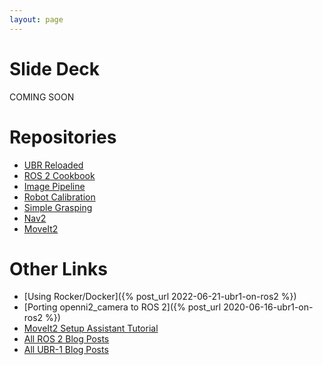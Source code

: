 ```yaml
---
layout: page
---
```


# Slide Deck

COMING SOON

# Repositories

 * [UBR Reloaded](https://github.com/mikeferguson/ubr_reloaded)
 * [ROS 2 Cookbook](https://github.com/mikeferguson/ros2_cookbook)
 * [Image Pipeline](https://github.com/ros-perception/image_pipeline)
 * [Robot Calibration](https://github.com/mikeferguson/robot_calibration)
 * [Simple Grasping](https://github.com/mikeferguson/simple_grasping)
 * [Nav2](https://nav2.org)
 * [MoveIt2](https://moveit.picknik.ai)

# Other Links

 * [Using Rocker/Docker]({% post_url 2022-06-21-ubr1-on-ros2 %})
 * [Porting openni2_camera to ROS 2]({% post_url 2020-06-16-ubr1-on-ros2 %})
 * [MoveIt2 Setup Assistant Tutorial](https://moveit.picknik.ai/main/doc/examples/setup_assistant/setup_assistant_tutorial.html)
 * <a href="/{{ site.baseurl }}tag/ros2">All ROS 2 Blog Posts</a>
 * <a href="/{{ site.baseurl }}tag/ubr1">All UBR-1 Blog Posts</a>
